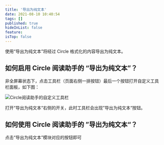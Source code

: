 ```yaml
---
title: '导出为纯文本'
date: 2021-08-10 10:40:54
tags: []
published: true
hideInList: false
feature: 
isTop: false
---
```

使用“导出为纯文本”将经过 Circle 格式化的内容导出为纯文本。

如何启用 Circle 阅读助手的 “导出为纯文本”？
---------------------------

非全屏幕状态下，点击工具栏（页面右侧一排按钮）最后一个按钮打开自定义工具栏面板，如下图：

![Circle阅读助手的自定义工具栏](https://ranhe.xyz/post-images/1628559693236.png)

打开“导出为纯文本“右侧的开关，此时工具栏会出现”导出为纯文本“按钮。

如何使用 Circle 阅读助手的 ”导出为纯文本“？
---------------------------

点击“导出为纯文本”模块对应的按钮即可